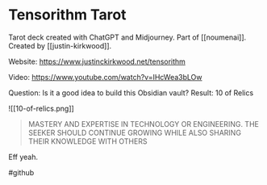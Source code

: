 # Tensorithm Tarot

Tarot deck created with ChatGPT and Midjourney. Part of [[noumenai]]. Created by [[justin-kirkwood]].

Website:
https://www.justinckirkwood.net/tensorithm

Video:
https://www.youtube.com/watch?v=IHcWea3bLOw

Question: Is it a good idea to build this Obsidian vault?
Result: 10 of Relics

![[10-of-relics.png]]

> MASTERY AND EXPERTISE IN TECHNOLOGY OR ENGINEERING. THE SEEKER SHOULD CONTINUE GROWING WHILE ALSO SHARING THEIR KNOWLEDGE WITH OTHERS

Eff yeah.

#github 